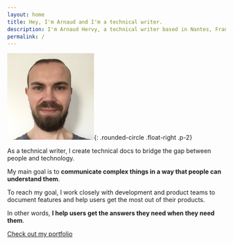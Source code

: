 ```yaml
---
layout: home
title: Hey, I'm Arnaud and I'm a technical writer.
description: I'm Arnaud Hervy, a technical writer based in Nantes, France.
permalink: /
---
```


![Arnaud Hervy](/assets/images/arnaud.jpg){: .rounded-circle .float-right .p-2}

As a technical writer, I create technical docs to bridge the gap between people and technology.

My main goal is to **communicate complex things in a way that people can understand them**.

To reach my goal, I work closely with development and product teams to document features and help users get the most out of their products.

In other words, **I help users get the answers they need when they need them**.

<a href="{% link portfolio.md %}" class="btn btn-primary" title="portfolio">Check out my portfolio</a>
